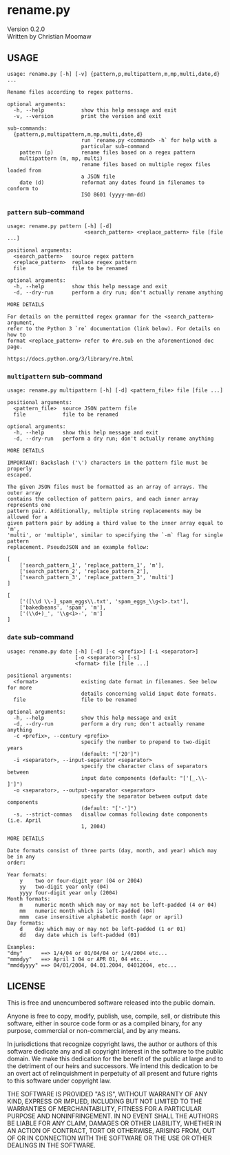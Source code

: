 # rename.py

Version 0.2.0  
Written by Christian Moomaw

## USAGE

	usage: rename.py [-h] [-v] {pattern,p,multipattern,m,mp,multi,date,d} ...

	Rename files according to regex patterns.

	optional arguments:
	  -h, --help            show this help message and exit
	  -v, --version         print the version and exit

	sub-commands:
	  {pattern,p,multipattern,m,mp,multi,date,d}
	                        run `rename.py <command> -h` for help with a
	                        particular sub-command
	    pattern (p)         rename files based on a regex pattern
	    multipattern (m, mp, multi)
	                        rename files based on multiple regex files loaded from
	                        a JSON file
	    date (d)            reformat any dates found in filenames to conform to
	                        ISO 8601 (yyyy-mm-dd)

### `pattern` sub-command

	usage: rename.py pattern [-h] [-d]
	                         <search_pattern> <replace_pattern> file [file ...]

	positional arguments:
	  <search_pattern>   source regex pattern
	  <replace_pattern>  replace regex pattern
	  file               file to be renamed

	optional arguments:
	  -h, --help         show this help message and exit
	  -d, --dry-run      perform a dry run; don't actually rename anything

	MORE DETAILS

	For details on the permitted regex grammar for the <search_pattern> argument,
	refer to the Python 3 `re` documentation (link below). For details on how to
	format <replace_pattern> refer to #re.sub on the aforementioned doc page.

	https://docs.python.org/3/library/re.html


### `multipattern` sub-command

	usage: rename.py multipattern [-h] [-d] <pattern_file> file [file ...]

	positional arguments:
	  <pattern_file>  source JSON pattern file
	  file            file to be renamed

	optional arguments:
	  -h, --help      show this help message and exit
	  -d, --dry-run   perform a dry run; don't actually rename anything

	MORE DETAILS

	IMPORTANT: Backslash ('\') characters in the pattern file must be properly
	escaped.

	The given JSON files must be formatted as an array of arrays. The outer array
	contains the collection of pattern pairs, and each inner array represents one
	pattern pair. Additionally, multiple string replacements may be allowed for a
	given pattern pair by adding a third value to the inner array equal to 'm',
	'multi', or 'multiple', similar to specifying the `-m` flag for single pattern
	replacement. PseudoJSON and an example follow:

	[
		['search_pattern_1', 'replace_pattern_1', 'm'],
		['search_pattern_2', 'replace_pattern_2'],
		['search_pattern_3', 'replace_pattern_3', 'multi']
	]

	[
	    ['([\\d \\-]_spam_eggs\\.txt', 'spam_eggs_\\g<1>.txt'],
	    ['bakedbeans', 'spam', 'm'],
	    ['(\\d+)_', '\\g<1>-', 'm']
	]


### `date` sub-command

	usage: rename.py date [-h] [-d] [-c <prefix>] [-i <separator>]
	                      [-o <separator>] [-s]
	                      <format> file [file ...]

	positional arguments:
	  <format>              existing date format in filenames. See below for more
	                        details concerning valid input date formats.
	  file                  file to be renamed

	optional arguments:
	  -h, --help            show this help message and exit
	  -d, --dry-run         perform a dry run; don't actually rename anything
	  -c <prefix>, --century <prefix>
	                        specify the number to prepend to two-digit years
	                        (default: "['20']")
	  -i <separator>, --input-separator <separator>
	                        specify the character class of separators between
	                        input date components (default: "['[_.\\- ]']")
	  -o <separator>, --output-separator <separator>
	                        specify the separator between output date components
	                        (default: "['-']")
	  -s, --strict-commas   disallow commas following date components (i.e. April
	                        1, 2004)

	MORE DETAILS

	Date formats consist of three parts (day, month, and year) which may be in any
	order:

	Year formats:
	    y    two or four-digit year (04 or 2004)
	    yy   two-digit year only (04)
	    yyyy four-digit year only (2004)
	Month formats:
	    m    numeric month which may or may not be left-padded (4 or 04)
	    mm   numeric month which is left-padded (04)
	    mmm  case insensitive alphabetic month (apr or april)
	Day formats:
	    d    day which may or may not be left-padded (1 or 01)
	    dd   day date which is left-padded (01)

	Examples:
	"dmy"      ==> 1/4/04 or 01/04/04 or 1/4/2004 etc...
	"mmmdyy"   ==> April 1 04 or APR 01, 04 etc...
	"mmddyyyy" ==> 04/01/2004, 04.01.2004, 04012004, etc...

## LICENSE

This is free and unencumbered software released into the public domain.

Anyone is free to copy, modify, publish, use, compile, sell, or
distribute this software, either in source code form or as a compiled
binary, for any purpose, commercial or non-commercial, and by any
means.

In jurisdictions that recognize copyright laws, the author or authors
of this software dedicate any and all copyright interest in the
software to the public domain. We make this dedication for the benefit
of the public at large and to the detriment of our heirs and
successors. We intend this dedication to be an overt act of
relinquishment in perpetuity of all present and future rights to this
software under copyright law.

THE SOFTWARE IS PROVIDED "AS IS", WITHOUT WARRANTY OF ANY KIND,
EXPRESS OR IMPLIED, INCLUDING BUT NOT LIMITED TO THE WARRANTIES OF
MERCHANTABILITY, FITNESS FOR A PARTICULAR PURPOSE AND NONINFRINGEMENT.
IN NO EVENT SHALL THE AUTHORS BE LIABLE FOR ANY CLAIM, DAMAGES OR
OTHER LIABILITY, WHETHER IN AN ACTION OF CONTRACT, TORT OR OTHERWISE,
ARISING FROM, OUT OF OR IN CONNECTION WITH THE SOFTWARE OR THE USE OR
OTHER DEALINGS IN THE SOFTWARE.
